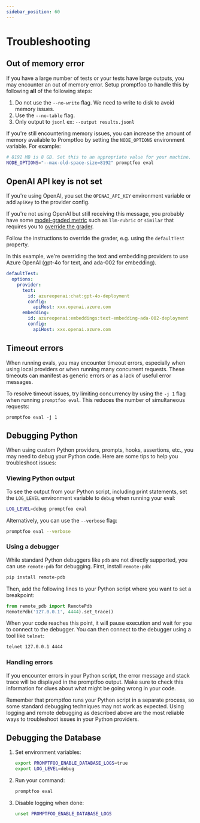 ```yaml
---
sidebar_position: 60
---
```


# Troubleshooting

## Out of memory error

If you have a large number of tests or your tests have large outputs, you may encounter an out of memory error. Setup promptfoo to handle this by following **all** of the following steps:

1. Do not use the `--no-write` flag. We need to write to disk to avoid memory issues.
2. Use the `--no-table` flag.
3. Only output to `jsonl` ex: `--output results.jsonl`

If you're still encountering memory issues, you can increase the amount of memory available to Promptfoo by setting the `NODE_OPTIONS` environment variable. For example:

```bash
# 8192 MB is 8 GB. Set this to an appropriate value for your machine.
NODE_OPTIONS="--max-old-space-size=8192" promptfoo eval
```

## OpenAI API key is not set

If you're using OpenAI, you set the `OPENAI_API_KEY` environment variable or add `apiKey` to the provider config.

If you're not using OpenAI but still receiving this message, you probably have some [model-graded metric](/docs/configuration/expected-outputs/model-graded/) such as `llm-rubric` or `similar` that requires you to [override the grader](/docs/configuration/expected-outputs/model-graded/#overriding-the-llm-grader).

Follow the instructions to override the grader, e.g. using the `defaultTest` property.

In this example, we're overriding the text and embedding providers to use Azure OpenAI (gpt-4o for text, and ada-002 for embedding).

```yaml
defaultTest:
  options:
    provider:
      text:
        id: azureopenai:chat:gpt-4o-deployment
        config:
          apiHost: xxx.openai.azure.com
      embedding:
        id: azureopenai:embeddings:text-embedding-ada-002-deployment
        config:
          apiHost: xxx.openai.azure.com
```

## Timeout errors

When running evals, you may encounter timeout errors, especially when using local providers or when running many concurrent requests. These timeouts can manifest as generic errors or as a lack of useful error messages.

To resolve timeout issues, try limiting concurrency by using the `-j 1` flag when running `promptfoo eval`. This reduces the number of simultaneous requests:

```
promptfoo eval -j 1
```

## Debugging Python

When using custom Python providers, prompts, hooks, assertions, etc., you may need to debug your Python code. Here are some tips to help you troubleshoot issues:

### Viewing Python output

To see the output from your Python script, including print statements, set the `LOG_LEVEL` environment variable to `debug` when running your eval:

```bash
LOG_LEVEL=debug promptfoo eval
```

Alternatively, you can use the `--verbose` flag:

```bash
promptfoo eval --verbose
```

### Using a debugger

While standard Python debuggers like `pdb` are not directly supported, you can use `remote-pdb` for debugging. First, install `remote-pdb`:

```bash
pip install remote-pdb
```

Then, add the following lines to your Python script where you want to set a breakpoint:

```python
from remote_pdb import RemotePdb
RemotePdb('127.0.0.1', 4444).set_trace()
```

When your code reaches this point, it will pause execution and wait for you to connect to the debugger. You can then connect to the debugger using a tool like `telnet`:

```bash
telnet 127.0.0.1 4444
```

### Handling errors

If you encounter errors in your Python script, the error message and stack trace will be displayed in the promptfoo output. Make sure to check this information for clues about what might be going wrong in your code.

Remember that promptfoo runs your Python script in a separate process, so some standard debugging techniques may not work as expected. Using logging and remote debugging as described above are the most reliable ways to troubleshoot issues in your Python providers.

## Debugging the Database

1. Set environment variables:

   ```sh
   export PROMPTFOO_ENABLE_DATABASE_LOGS=true
   export LOG_LEVEL=debug
   ```

2. Run your command:

   ```sh
   promptfoo eval
   ```

3. Disable logging when done:

   ```sh
   unset PROMPTFOO_ENABLE_DATABASE_LOGS
   ```
